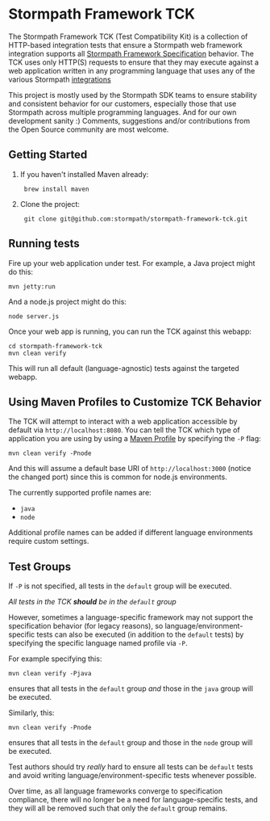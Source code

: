 # Stormpath Framework TCK

The Stormpath Framework TCK (Test Compatibility Kit) is a collection of HTTP-based integration tests that ensure a
Stormpath web framework integration supports all
[Stormpath Framework Specification](https://github.com/stormpath/stormpath-framework-spec) behavior.  The TCK uses
only HTTP(S) requests to ensure that they may execute against a web application written in any
programming language that uses any of the various Stormpath [integrations](https://docs.stormpath.com/home/)

This project is mostly used by the Stormpath SDK teams to ensure stability and consistent behavior for
our customers, especially those that use Stormpath across multiple programming languages. And for our own
development sanity :)  Comments, suggestions and/or contributions from the Open Source community are most welcome.

## Getting Started

1. If you haven't installed Maven already:

        brew install maven

2. Clone the project:

        git clone git@github.com:stormpath/stormpath-framework-tck.git

## Running tests

Fire up your web application under test.  For example, a Java project might do this:

    mvn jetty:run

And a node.js project might do this:

    node server.js

Once your web app is running, you can run the TCK against this webapp:

    cd stormpath-framework-tck
    mvn clean verify

This will run all default (language-agnostic) tests against the targeted webapp.

## Using Maven Profiles to Customize TCK Behavior

The TCK will attempt to interact with a web application accessible by default via `http://localhost:8080`.  You can
tell the TCK which type of application you are using by using a
[Maven Profile](http://maven.apache.org/guides/introduction/introduction-to-profiles.html) by specifying the `-P` flag:

    mvn clean verify -Pnode

And this will assume a default base URI of `http://localhost:3000` (notice the changed port) since this is common for
node.js environments.

The currently supported profile names are:

* `java`
* `node`

Additional profile names can be added if different language environments require custom settings.

## Test Groups

If `-P` is not specified, all tests in the `default` group will be executed.

_All tests in the TCK **should** be in the `default` group_

However, sometimes a language-specific framework may not support the specification behavior (for legacy reasons), so
language/environment-specific tests can also be executed (in addition to the `default` tests) by specifying the specific
language named profile via `-P`.

For example specifying this:

    mvn clean verify -Pjava

ensures that all tests in the `default` group *and* those in the `java` group will be executed.

Similarly, this:

    mvn clean verify -Pnode

ensures that all tests in the `default` group and those in the `node` group will be executed.

Test authors should try *really* hard to ensure all tests can be `default` tests and avoid writing language/environment-specific
tests whenever possible.

Over time, as all language frameworks converge to specification compliance, there will no longer be a need for
language-specific tests, and they will all be removed such that only the `default` group remains.

